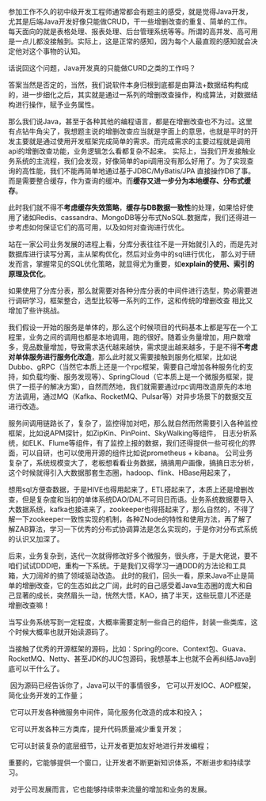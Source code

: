 参加工作不久的初中级开发工程师通常都会有题主的感受，就是觉得Java开发，尤其是后端Java开发好像只能做CRUD，干一些增删改查的重复、简单的工作。每天面向的就是表格处理、报表处理、后台管理系统等等。所谓的高并发、高可用是一点儿都没接触到。实际上，这是正常的感知，因为每个人最直观的感知就会决定他对这个事物的认知。        

 话说回这个问题，Java开发真的只能做CURD之类的工作吗？        

答案当然是否定的，当然，我们说软件本身归根到底都是由算法+数据结构构成的，进一步细化之后，其实就是通过一系列的增删改查操作，构成算法，对数据结构进行操作，赋予业务属性。

​         那么我们说Java，甚至于各种其他的编程语言，都是在增删改查也不为过。这里有点钻牛角尖了，我想题主说的增删改查应当就是字面上的意思，也就是平时的开发主要就是通过使用开发框架完成简单的需求。而完成需求的主要过程就是调用api的增删改查功能，业务逻辑怎么看都复杂不起来。         实际上，当我们开发接触业务系统的主流程，我们会发现，好像简单的api调用没有那么好用了。为了实现查询的高性能，我们不能再简单地通过基于JDBC/MyBatis/JPA 直接操作DB了事。而是需要整合缓存，作为查询的缓冲。而**缓存又进一步分为本地缓存、分布式缓存**。

​         此时我们就不得不**考虑缓存失效策略**，**缓存与DB数据一致性**的处理，如果恰好使用了诸如Redis、cassandra、MongoDB等分布式NoSQL.数据库，我们还得进一步考虑如何保证它们的高可用，以及如何对查询进行优化。

​         站在一家公司业务发展的进程上看，分库分表往往不是一开始就引入的，而是先对数据库进行读写分离，主从架构优化，然后对业务中的sql进行优化， 那么对于研发而言，掌握常见的SQL优化策略，就显得尤为重要，如**explain的使用、索引的原理及优化**。

​         如果使用了分库分表，那么就需要对各种分库分表的中间件进行选型，势必需要进行调研学习，框架整合，选型比较等一系列的工作，这和传统的增删改查 相比又增加了些许挑战。

​         我们假设一开始的服务是单体的，那么这个时候项目的代码基本上都是写在一个工程里，业务之间的调用也都是本地调用，跑的很好。随着业务量增加，用户数增多，竞品数量增加，导致需求迭代越来越快，需求提出越来越多，于是不得**不考虑对单体服务进行服务化改造**，那么此时就又需要接触到服务化框架，比如说Dubbo、gRPC（当然它本质上还是一个rpc框架，需要自己增加各种服务化的支持，如负载均衡、服务发现等）、SpringCloud（它本质上是一个微服务框架，提供了一揽子的解决方案），自然而然地，我们就需要通过rpc调用改造原先的本地方法调用，通过MQ（Kafka、RocketMQ、Pulsar等）对异步场景下的数据交互进行改造。 

​        服务间调用链路长了，复杂了，监控得加对吧，那么就自然而然需要引入各种监控框架，比如说APM探针，如ZipKin、PinPoint、SkyWalking等组件， 日志分析系统，如ELK、Flume等组件，有了监控上报的数据，我们还得提供一些可视化的界面，可以自研，也可以使用开源的组件比如说prometheus + kibana。 公司业务复杂了，系统规模变大了，老板想看看业务数据，搞搞用户画像，搞搞日志分析，这个时候就得引入大数据那套生态圈，hadoop、flink、HBase用起来了，

​         想用sql方便查数据，于是HIVE也得用起来了，ETL搭起来了，本质上还是增删改查，但是复杂度和当初的单体系统DAO/DAL不可同日而语。业务系统数据要导入大数据系统，kafka也接进来了，zookeeper也得搭起来了，那么自然的，不得了解一下zookeeper一致性实现的机制，各种ZNode的特性和使用方法，再了解了解ZAB算法，学习一下优秀的分布式协调算法是怎么实现的，于是你对分布式系统的认识又加深了。

​         后来，业务复杂到，迭代一次就得修改好多个微服务，很头疼，于是大佬说，要不咱们试试DDD吧，重构一下系统。于是我们又得学习一通DDD的方法论和工具箱，大刀阔斧的搞了领域驱动改造。         此时的我们，回头一看，原来Java不止是简单的增删改查，它的生态如此之广阔，此时的自己感受着Java生态圈的庞大和自己显著的成长，突然眉头一动，恍然大悟，KAO，搞了半天，这些玩意儿不还是增删改查嘛！

​         当写业务系统写到一定程度，大概率需要定制一些自己的组件，封装一些类库，这个时候大概率也就开始读源码了。

​         当接触了优秀的开源框架的源码，比如：Spring的core、Context包、Guava、RocketMQ、Netty、甚至JDK的JUC包源码，我想基本上也就不会再纠结Java到底可以干什么了。

​         因为源码已经告诉你了，Java可以干的事情很多，         它可以开发IOC、AOP框架，简化业务开发的工作量；

​                它可以开发各种微服务中间件，简化服务化改造的成本和投入；

​         它可以开发各种三方类库，提升代码质量减少重复开发；

​         它可以封装复杂的底层细节，让开发者更加友好地进行并发编程；

​         重要的，它能够提供一个窗口，让开发者不断更新知识体系，不断进步和持续学习。

​         对于公司发展而言，它也能够持续带来流量的增加和业务的发展。